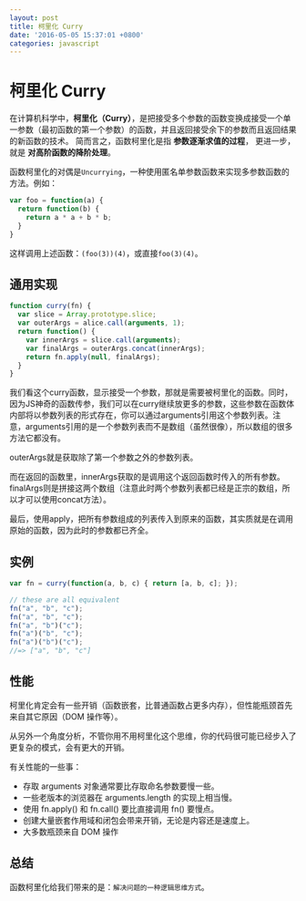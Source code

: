 ```yaml
---
layout: post
title: 柯里化 Curry
date: '2016-05-05 15:37:01 +0800'
categories: javascript
---
```


# 柯里化 Curry

在计算机科学中，**柯里化（Curry）**，是把接受多个参数的函数变换成接受一个单一参数（最初函数的第一个参数）的函数，并且返回接受余下的参数而且返回结果的新函数的技术。 简而言之，函数柯里化是指 **参数逐渐求值的过程**， 更进一步，就是 **对高阶函数的降阶处理**。

函数柯里化的对偶是`Uncurrying`，一种使用匿名单参数函数来实现多参数函数的方法。例如：

```javascript
var foo = function(a) {
  return function(b) {
    return a * a + b * b;
  }
}
```

这样调用上述函数：`(foo(3))(4)`，或直接`foo(3)(4)`。

## 通用实现

```javascript
function curry(fn) {
  var slice = Array.prototype.slice;
  var outerArgs = alice.call(arguments, 1);
  return function() {
    var innerArgs = slice.call(arguments);
    var finalArgs = outerArgs.concat(innerArgs);
    return fn.apply(null, finalArgs);
  }
}
```

我们看这个curry函数，显示接受一个参数，那就是需要被柯里化的函数。同时，因为JS神奇的函数传参，我们可以在curry继续放更多的参数，这些参数在函数体内部将以参数列表的形式存在，你可以通过arguments引用这个参数列表。注意，arguments引用的是一个参数列表而不是数组（虽然很像），所以数组的很多方法它都没有。

outerArgs就是获取除了第一个参数之外的参数列表。

而在返回的函数里，innerArgs获取的是调用这个返回函数时传入的所有参数。finalArgs则是拼接这两个数组（注意此时两个参数列表都已经是正宗的数组，所以才可以使用concat方法）。

最后，使用apply，把所有参数组成的列表传入到原来的函数，其实质就是在调用原始的函数，因为此时的参数都已齐全。

## 实例

```javascript
var fn = curry(function(a, b, c) { return [a, b, c]; });

// these are all equivalent
fn("a", "b", "c");
fn("a", "b", "c");
fn("a", "b")("c");
fn("a")("b", "c");
fn("a")("b")("c");
//=> ["a", "b", "c"]
```

## 性能

柯里化肯定会有一些开销（函数嵌套，比普通函数占更多内存），但性能瓶颈首先来自其它原因（DOM 操作等）。

从另外一个角度分析，不管你用不用柯里化这个思维，你的代码很可能已经步入了更复杂的模式，会有更大的开销。

有关性能的一些事：

- 存取 arguments 对象通常要比存取命名参数要慢一些。
- 一些老版本的浏览器在 arguments.length 的实现上相当慢。
- 使用 fn.apply() 和 fn.call() 要比直接调用 fn() 要慢点。
- 创建大量嵌套作用域和闭包会带来开销，无论是内容还是速度上。
- 大多数瓶颈来自 DOM 操作

## 总结

函数柯里化给我们带来的是：`解决问题的一种逻辑思维方式`。
